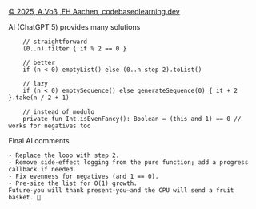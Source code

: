 [© 2025, A.Voß, FH Aachen, codebasedlearning.dev](mailto:info@codebasedlearning.dev)

AI (ChatGPT 5) provides many solutions

```
    // straightforward
    (0..n).filter { it % 2 == 0 }
    
    // better
    if (n < 0) emptyList() else (0..n step 2).toList()
    
    // lazy
    if (n < 0) emptySequence() else generateSequence(0) { it + 2 }.take(n / 2 + 1)
    
    // instead of modulo
    private fun Int.isEvenFancy(): Boolean = (this and 1) == 0 // works for negatives too
```

Final AI comments

```
- Replace the loop with step 2.
- Remove side-effect logging from the pure function; add a progress callback if needed.
- Fix evenness for negatives (and 1 == 0).
- Pre-size the list for O(1) growth.
Future-you will thank present-you—and the CPU will send a fruit basket. 🍏
```
